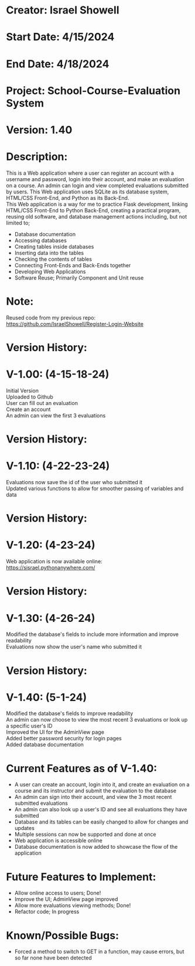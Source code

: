 # Creator: Israel Showell
# Start Date: 4/15/2024
# End Date: 4/18/2024
# Project: School-Course-Evaluation System
# Version: 1.40

# Description:
This is a Web application where a user can register an account with a username and password, login into their account, and make an evaluation on a course.
An admin can login and view completed evaluations submitted by users.
This Web application uses SQLite as its database system, HTML/CSS Front-End, and Python as its Back-End. <br>
This Web application is a way for me to practice Flask development, linking HTML/CSS Front-End to Python Back-End, creating a practical program,
reusing old software, and database management actions including, but not limited to; 

- Database documentation
- Accessing databases 
- Creating tables inside databases 
- Inserting data into the tables 
- Checking the contents of tables
- Connecting Front-Ends and Back-Ends together
- Developing Web Applications
- Software Reuse; Primarily Component and Unit reuse

# Note:
Reused code from my previous repo: <br>
https://github.com/IsraelShowell/Register-Login-Website

# Version History:
# V-1.00: (4-15-18-24)
Initial Version <br>
Uploaded to Github <br>
User can fill out an evaluation <br>
Create an account <br>
An admin can view the first 3 evaluations 

# Version History:
# V-1.10: (4-22-23-24)
Evaluations now save the id of the user who submitted it <br>
Updated various functions to allow for smoother passing of variables and data <br>

# Version History:
# V-1.20: (4-23-24)
Web application is now available online: <br>
https://sisrael.pythonanywhere.com/

# Version History:
# V-1.30: (4-26-24)
Modified the database's fields to include more information and improve readability <br>
Evaluations now show the user's name who submitted it

# Version History:
# V-1.40: (5-1-24)
Modified the database's fields to improve readability <br>
An admin can now choose to view the most recent 3 evaluations or look up a specific user's ID <br>
Improved the UI for the AdminView page <br>
Added better password security for login pages <br>
Added database documentation


# Current Features as of V-1.40:
- A user can create an account, login into it, and create an evaluation on a course and its instructor and submit the evaluation to the database
- An admin can sign into their account, and view the 3 most recent submitted evaluations
- An admin can also look up a user's ID and see all evaluations they have submitted
- Database and its tables can be easily changed to allow for changes and updates
- Multiple sessions can now be supported and done at once
- Web application is accessible online
- Database documentation is now added to showcase the flow of the application

# Future Features to Implement:
- Allow online access to users; Done!
- Improve the UI; AdminView page improved
- Allow more evaluations viewing methods; Done!
- Refactor code; In progress

# Known/Possible Bugs:
- Forced a method to switch to GET in a function, may cause errors, but so far none have been detected
